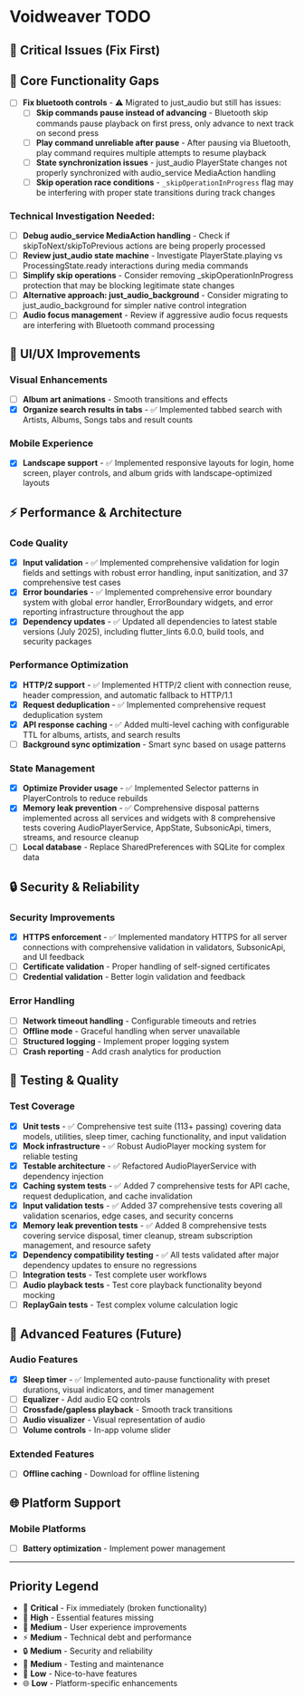 # Voidweaver TODO

## 🚨 Critical Issues (Fix First)

## 🔧 Core Functionality Gaps
- [ ] **Fix bluetooth controls** - ⚠️ Migrated to just_audio but still has issues:
  - [ ] **Skip commands pause instead of advancing** - Bluetooth skip commands pause playback on first press, only advance to next track on second press
  - [ ] **Play command unreliable after pause** - After pausing via Bluetooth, play command requires multiple attempts to resume playback
  - [ ] **State synchronization issues** - just_audio PlayerState changes not properly synchronized with audio_service MediaAction handling
  - [ ] **Skip operation race conditions** - `_skipOperationInProgress` flag may be interfering with proper state transitions during track changes
  
### Technical Investigation Needed:
  - [ ] **Debug audio_service MediaAction handling** - Check if skipToNext/skipToPrevious actions are being properly processed
  - [ ] **Review just_audio state machine** - Investigate PlayerState.playing vs ProcessingState.ready interactions during media commands
  - [ ] **Simplify skip operations** - Consider removing _skipOperationInProgress protection that may be blocking legitimate state changes
  - [ ] **Alternative approach: just_audio_background** - Consider migrating to just_audio_background for simpler native control integration
  - [ ] **Audio focus management** - Review if aggressive audio focus requests are interfering with Bluetooth command processing

## 🎨 UI/UX Improvements

### Visual Enhancements
- [ ] **Album art animations** - Smooth transitions and effects
- [x] **Organize search results in tabs** - ✅ Implemented tabbed search with Artists, Albums, Songs tabs and result counts

### Mobile Experience
- [x] **Landscape support** - ✅ Implemented responsive layouts for login, home screen, player controls, and album grids with landscape-optimized layouts

## ⚡ Performance & Architecture

### Code Quality
- [x] **Input validation** - ✅ Implemented comprehensive validation for login fields and settings with robust error handling, input sanitization, and 37 comprehensive test cases
- [x] **Error boundaries** - ✅ Implemented comprehensive error boundary system with global error handler, ErrorBoundary widgets, and error reporting infrastructure throughout the app
- [x] **Dependency updates** - ✅ Updated all dependencies to latest stable versions (July 2025), including flutter_lints 6.0.0, build tools, and security packages

### Performance Optimization
- [x] **HTTP/2 support** - ✅ Implemented HTTP/2 client with connection reuse, header compression, and automatic fallback to HTTP/1.1
- [x] **Request deduplication** - ✅ Implemented comprehensive request deduplication system
- [x] **API response caching** - ✅ Added multi-level caching with configurable TTL for albums, artists, and search results
- [ ] **Background sync optimization** - Smart sync based on usage patterns

### State Management
- [x] **Optimize Provider usage** - ✅ Implemented Selector patterns in PlayerControls to reduce rebuilds
- [x] **Memory leak prevention** - ✅ Comprehensive disposal patterns implemented across all services and widgets with 8 comprehensive tests covering AudioPlayerService, AppState, SubsonicApi, timers, streams, and resource cleanup
- [ ] **Local database** - Replace SharedPreferences with SQLite for complex data

## 🔒 Security & Reliability

### Security Improvements
- [x] **HTTPS enforcement** - ✅ Implemented mandatory HTTPS for all server connections with comprehensive validation in validators, SubsonicApi, and UI feedback
- [ ] **Certificate validation** - Proper handling of self-signed certificates
- [ ] **Credential validation** - Better login validation and feedback

### Error Handling
- [ ] **Network timeout handling** - Configurable timeouts and retries
- [ ] **Offline mode** - Graceful handling when server unavailable
- [ ] **Structured logging** - Implement proper logging system
- [ ] **Crash reporting** - Add crash analytics for production

## 🧪 Testing & Quality

### Test Coverage
- [x] **Unit tests** - ✅ Comprehensive test suite (113+ passing) covering data models, utilities, sleep timer, caching functionality, and input validation
- [x] **Mock infrastructure** - ✅ Robust AudioPlayer mocking system for reliable testing
- [x] **Testable architecture** - ✅ Refactored AudioPlayerService with dependency injection
- [x] **Caching system tests** - ✅ Added 7 comprehensive tests for API cache, request deduplication, and cache invalidation
- [x] **Input validation tests** - ✅ Added 37 comprehensive tests covering all validation scenarios, edge cases, and security concerns
- [x] **Memory leak prevention tests** - ✅ Added 8 comprehensive tests covering service disposal, timer cleanup, stream subscription management, and resource safety
- [x] **Dependency compatibility testing** - ✅ All tests validated after major dependency updates to ensure no regressions
- [ ] **Integration tests** - Test complete user workflows
- [ ] **Audio playback tests** - Test core playback functionality beyond mocking
- [ ] **ReplayGain tests** - Test complex volume calculation logic

## 🎵 Advanced Features (Future)

### Audio Features
- [x] **Sleep timer** - ✅ Implemented auto-pause functionality with preset durations, visual indicators, and timer management
- [ ] **Equalizer** - Add audio EQ controls
- [ ] **Crossfade/gapless playback** - Smooth track transitions
- [ ] **Audio visualizer** - Visual representation of audio
- [ ] **Volume controls** - In-app volume slider

### Extended Features
- [ ] **Offline caching** - Download for offline listening

## 🌐 Platform Support

### Mobile Platforms
- [ ] **Battery optimization** - Implement power management

---

## Priority Legend
- 🚨 **Critical** - Fix immediately (broken functionality)
- 🔧 **High** - Essential features missing
- 🎨 **Medium** - User experience improvements
- ⚡ **Medium** - Technical debt and performance
- 🔒 **Medium** - Security and reliability
- 🧪 **Medium** - Testing and maintenance
- 🎵 **Low** - Nice-to-have features
- 🌐 **Low** - Platform-specific enhancements
